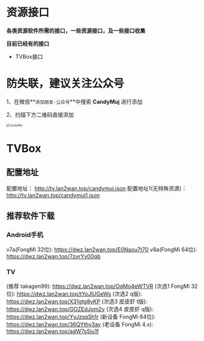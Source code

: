 # 资源接口
**各类资源软件所需的接口，一些资源接口，及一些接口收集** 

**目前已经有的接口**

* TVBox接口



# 防失联，建议关注公众号

1、在微信**```添加朋友-公众号```**中搜索   **CandyMuj** 进行添加

2、扫描下方二维码直接添加

<img src="https://s1.ax1x.com/2023/08/16/pPlVF3j.png" alt="CandyMuj" style="zoom: 50%;" />

# TVBox

## 配置地址
配置地址： http://tv.lan2wan.top/candymuj.json
配置地址1(无特殊资源)： http://tv.lan2wan.top/candymuj1.json

## 推荐软件下载

### Android手机

v7a(FongMi 32位): https://dwz.lan2wan.top/E0Naou7t70
v8a(FongMi 64位): https://dwz.lan2wan.top/7zyrYy00qb

### TV

(推荐 takagen99): https://dwz.lan2wan.top/OqMo4eWTVR
(次选1 FongMi 32位): https://dwz.lan2wan.top/tYoJlUGeWs
(次选2 q版): https://dwz.lan2wan.top/X31gtg8yKP
(次选3 皮皮虾 t版): https://dwz.lan2wan.top/GOZEdJom2v
(次选4 皮皮虾 q版): https://dwz.lan2wan.top/YyJzsqSh1r
(新设备 FongMi 64位): https://dwz.lan2wan.top/36QYthy3ay
(老设备 FongMi 4.x): https://dwz.lan2wan.top/adW7sSju1f
